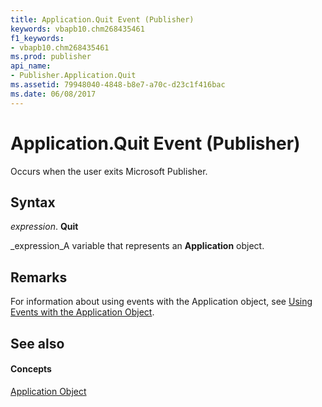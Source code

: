 ```yaml
---
title: Application.Quit Event (Publisher)
keywords: vbapb10.chm268435461
f1_keywords:
- vbapb10.chm268435461
ms.prod: publisher
api_name:
- Publisher.Application.Quit
ms.assetid: 79948040-4848-b8e7-a70c-d23c1f416bac
ms.date: 06/08/2017
---
```



# Application.Quit Event (Publisher)

Occurs when the user exits Microsoft Publisher.


## Syntax

 _expression_. **Quit**

 _expression_A variable that represents an **Application** object.


## Remarks

For information about using events with the Application object, see  [Using Events with the Application Object](using-events-with-the-application-object-publisher.md).


## See also


#### Concepts


 [Application Object](application-object-publisher.md)

